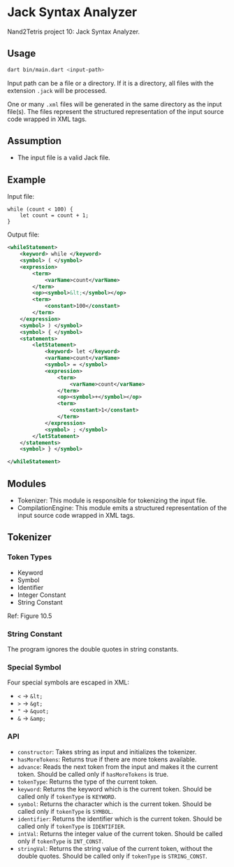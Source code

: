 # Jack Syntax Analyzer

Nand2Tetris project 10: Jack Syntax Analyzer.

## Usage

```bash
dart bin/main.dart <input-path>
```

Input path can be a file or a directory. If it is a directory, all files with the extension `.jack` will be processed.

One or many `.xml` files will be generated in the same directory as the input file(s). The files represent the structured representation of the input source code wrapped in XML tags.

## Assumption

- The input file is a valid Jack file.

## Example

Input file:

```jack
while (count < 100) {
    let count = count + 1;
}
```

Output file:

```xml
<whileStatement>
    <keyword> while </keyword>
    <symbol> ( </symbol>
    <expression>
        <term>
            <varName>count</varName>            
        </term>
        <op><symbol>&lt;</symbol></op>
        <term>
            <constant>100</constant>
        </term>
    </expression>
    <symbol> ) </symbol>
    <symbol> { </symbol>
    <statements>
        <letStatement>
            <keyword> let </keyword>
            <varName>count</varName>
            <symbol> = </symbol>
            <expression>
                <term>
                    <varName>count</varName>
                </term>
                <op><symbol>+</symbol></op>
                <term>
                    <constant>1</constant>
                </term>
            </expression>
            <symbol> ; </symbol>
        </letStatement>
    </statements>
    <symbol> } </symbol>

</whileStatement>
```

## Modules

- Tokenizer: This module is responsible for tokenizing the input file.
- CompilationEngine: This module emits a structured representation of the input source code wrapped in XML tags.

## Tokenizer

### Token Types

- Keyword
- Symbol
- Identifier
- Integer Constant
- String Constant

Ref: Figure 10.5

### String Constant

The program ignores the double quotes in string constants.

### Special Symbol

Four special symbols are escaped in XML:

- `<` -> `&lt;`
- `>` -> `&gt;`
- `"` -> `&quot;`
- `&` -> `&amp;`

### API

- `constructor`: Takes string as input and initializes the tokenizer.
- `hasMoreTokens`: Returns true if there are more tokens available.
- `advance`: Reads the next token from the input and makes it the current token. Should be called only if `hasMoreTokens` is true.
- `tokenType`: Returns the type of the current token.
- `keyword`: Returns the keyword which is the current token. Should be called only if `tokenType` is `KEYWORD`.
- `symbol`: Returns the character which is the current token. Should be called only if `tokenType` is `SYMBOL`.
- `identifier`: Returns the identifier which is the current token. Should be called only if `tokenType` is `IDENTIFIER`.
- `intVal`: Returns the integer value of the current token. Should be called only if `tokenType` is `INT_CONST`.
- `stringVal`: Returns the string value of the current token, without the double quotes. Should be called only if `tokenType` is `STRING_CONST`.

